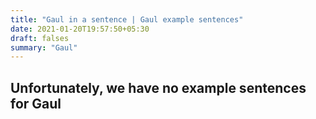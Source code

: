 ```yaml
---
title: "Gaul in a sentence | Gaul example sentences"
date: 2021-01-20T19:57:50+05:30
draft: falses
summary: "Gaul"
---
```

## Unfortunately, we have no example sentences for Gaul                 
